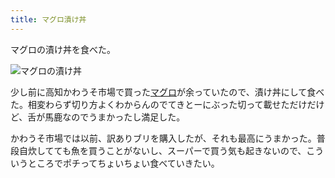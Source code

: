 ```yaml
---
title: マグロ漬け丼
---
```


マグロの漬け丼を食べた。

![マグロの漬け丼](https://i.imgur.com/TcVABNE.jpg)

少し前に高知かわうそ市場で買った[マグロ](https://kochi-kawauso.com/products/fuji-maguro1kg)が余っていたので、漬け丼にして食べた。相変わらず切り方よくわからんのでてきとーにぶった切って載せただけだけど、舌が馬鹿なのでうまかったし満足した。

かわうそ市場では以前、訳ありブリを購入したが、それも最高にうまかった。普段自炊してても魚を買うことがないし、スーパーで買う気も起きないので、こういうところでポチってちょいちょい食べていきたい。

